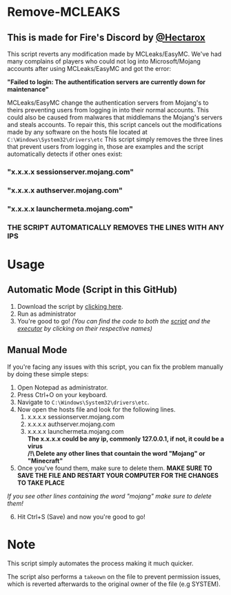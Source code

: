 # Remove-MCLEAKS

## This is made for Fire's Discord by [@Hectarox](https://discord.com/users/595285763613130759)

This script reverts any modification made by MCLeaks/EasyMC. We've had many complains of players who could not log into Microsoft/Mojang accounts after using MCLeaks/EasyMC and got the error:

**"Failed to login: The authentification servers are currently down for maintenance"**

MCLeaks/EasyMC change the authentication servers from Mojang's to theirs preventing users from logging in into their normal accounts. This could also be caused from malwares that middlemans the Mojang's servers and steals accounts. To repair this, this script cancels out the modifications made by any software on the hosts file located at `C:\Windows\System32\drivers\etc`
This script simply removes the three lines that prevent users from logging in, those are examples and the script automatically detects if other ones exist:
### "x.x.x.x sessionserver.mojang.com"
### "x.x.x.x authserver.mojang.com"
### "x.x.x.x launchermeta.mojang.com"
### THE SCRIPT AUTOMATICALLY REMOVES THE LINES WITH ANY IPS
# Usage

## Automatic Mode (Script in this GitHub)

1. Download the script by [clicking here](https://github.com/berkantdu123/Remove-MCLEAKS/releases/latest/download/execute.bat). 
2. Run as administrator
3. You're good to go!
*(You can find the code to both the [script](https://github.com/berkantdu123/Remove-MCLEAKS/blob/main/reversehosts.ps1) and the [executor](https://github.com/berkantdu123/Remove-MCLEAKS/blob/main/execute.bat) by clicking on their respective names)*
   
## Manual Mode
If you're facing any issues with this script, you can fix the problem manually by doing these simple steps:
1. Open Notepad as administrator.
2. Press Ctrl+O on your keyboard.
3. Navigate to `C:\Windows\System32\drivers\etc`.
4. Now open the hosts file and look for the following lines.
   1. x.x.x.x sessionserver.mojang.com
   2. x.x.x.x authserver.mojang.com
   3. x.x.x.x launchermeta.mojang.com
      <br>
      **The x.x.x.x could be any ip, commonly 127.0.0.1, if not, it could be a virus** <br>
      **/!\ Delete any other lines that countain the word "Mojang" or "Minecraft"**
5. Once you've found them, make sure to delete them.
**MAKE SURE TO SAVE THE FILE AND RESTART YOUR COMPUTER FOR THE CHANGES TO TAKE PLACE**

*If you see other lines containing the word "mojang" make sure to delete them!*

6. Hit Ctrl+S (Save) and now you're good to go!

# Note
This script simply automates the process making it much quicker.

The script also performs a `takeown` on the file to prevent permission issues, which is reverted afterwards to the original owner of the file (e.g SYSTEM).
